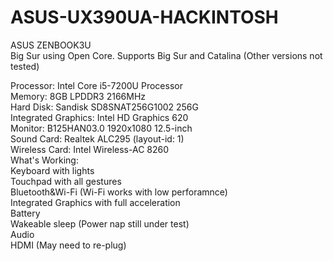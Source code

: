 # ASUS-UX390UA-HACKINTOSH
ASUS ZENBOOK3U<br>Big Sur using Open Core.
Supports Big Sur and Catalina (Other versions not tested)

Processor: Intel Core i5-7200U Processor<br>
Memory: 8GB LPDDR3 2166MHz<br>
Hard Disk: Sandisk SD8SNAT256G1002 256G<br>
Integrated Graphics: Intel HD Graphics 620<br>
Monitor: B125HAN03.0 1920x1080 12.5-inch<br>
Sound Card: Realtek ALC295 (layout-id: 1)<br>
Wireless Card: Intel Wireless-AC 8260<br>
What's Working:<br>Keyboard with lights<br>Touchpad with all gestures<br>Bluetooth&Wi-Fi (Wi-Fi works with low perforamnce)<br>Integrated Graphics with full acceleration<br>Battery<br>Wakeable sleep (Power nap still under test)<br>Audio<br>HDMI (May need to re-plug)
               
